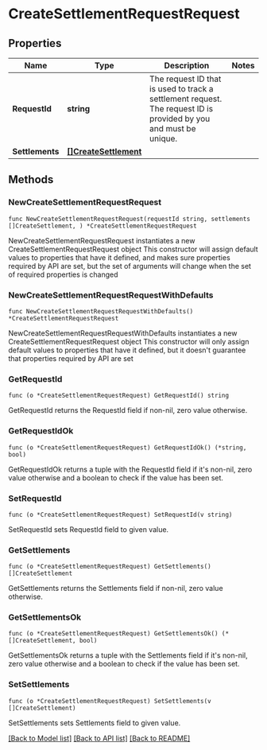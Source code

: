 # CreateSettlementRequestRequest

## Properties

Name | Type | Description | Notes
------------ | ------------- | ------------- | -------------
**RequestId** | **string** | The request ID that is used to track a settlement request. The request ID is provided by you and must be unique. | 
**Settlements** | [**[]CreateSettlement**](CreateSettlement.md) |  | 

## Methods

### NewCreateSettlementRequestRequest

`func NewCreateSettlementRequestRequest(requestId string, settlements []CreateSettlement, ) *CreateSettlementRequestRequest`

NewCreateSettlementRequestRequest instantiates a new CreateSettlementRequestRequest object
This constructor will assign default values to properties that have it defined,
and makes sure properties required by API are set, but the set of arguments
will change when the set of required properties is changed

### NewCreateSettlementRequestRequestWithDefaults

`func NewCreateSettlementRequestRequestWithDefaults() *CreateSettlementRequestRequest`

NewCreateSettlementRequestRequestWithDefaults instantiates a new CreateSettlementRequestRequest object
This constructor will only assign default values to properties that have it defined,
but it doesn't guarantee that properties required by API are set

### GetRequestId

`func (o *CreateSettlementRequestRequest) GetRequestId() string`

GetRequestId returns the RequestId field if non-nil, zero value otherwise.

### GetRequestIdOk

`func (o *CreateSettlementRequestRequest) GetRequestIdOk() (*string, bool)`

GetRequestIdOk returns a tuple with the RequestId field if it's non-nil, zero value otherwise
and a boolean to check if the value has been set.

### SetRequestId

`func (o *CreateSettlementRequestRequest) SetRequestId(v string)`

SetRequestId sets RequestId field to given value.


### GetSettlements

`func (o *CreateSettlementRequestRequest) GetSettlements() []CreateSettlement`

GetSettlements returns the Settlements field if non-nil, zero value otherwise.

### GetSettlementsOk

`func (o *CreateSettlementRequestRequest) GetSettlementsOk() (*[]CreateSettlement, bool)`

GetSettlementsOk returns a tuple with the Settlements field if it's non-nil, zero value otherwise
and a boolean to check if the value has been set.

### SetSettlements

`func (o *CreateSettlementRequestRequest) SetSettlements(v []CreateSettlement)`

SetSettlements sets Settlements field to given value.



[[Back to Model list]](../README.md#documentation-for-models) [[Back to API list]](../README.md#documentation-for-api-endpoints) [[Back to README]](../README.md)


